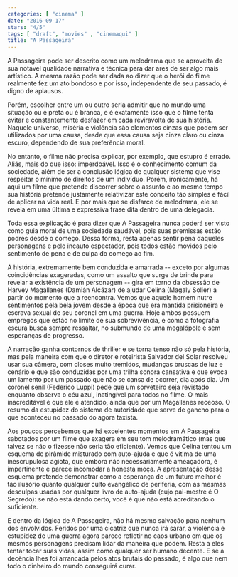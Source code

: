 ```yaml
---
categories: [ "cinema" ]
date: "2016-09-17"
stars: "4/5"
tags: [ "draft", "movies" , "cinemaqui" ]
title: "A Passageira"
---
```

A Passageira pode ser descrito como um melodrama que se aproveita de sua
notável qualidade narrativa e técnica para dar ares de ser algo mais
artístico. A mesma razão pode ser dada ao dizer que o herói do filme
realmente fez um ato bondoso e por isso, independente de seu passado,
é digno de aplausos.

Porém, escolher entre um ou outro seria admitir que no mundo uma
situação ou é preta ou é branca, e é exatamente isso que o filme
tenta evitar e constantemente desfazer em cada reviravolta de sua
história. Naquele universo, miséria e violência são elementos cinzas
que podem ser utilizados por uma causa, desde que essa causa seja cinza
claro ou cinza escuro, dependendo de sua preferência moral.

No entanto, o filme não precisa explicar, por exemplo, que estupro é
errado. Aliás, mais do que isso: imperdoável. Isso é o conhecimento
comum da sociedade, além de ser a conclusão lógica de qualquer sistema
que vise respeitar o mínimo de direitos de um indivíduo. Porém,
ironicamente, há aqui um filme que pretende discorrer sobre o assunto
e ao mesmo tempo sua história pretende justamente relativizar este
conceito tão simples e fácil de aplicar na vida real. E por mais que
se disfarce de melodrama, ele se revela em uma última e expressiva
frase dita dentro de uma delegacia.

Toda essa explicação é para dizer que A Passageira nunca poderá ser
visto como guia moral de uma sociedade saudável, pois suas premissas
estão podres desde o começo. Dessa forma, resta apenas sentir pena
daqueles personagens e pelo incauto espectador, pois todos estão movidos
pelo sentimento de pena e de culpa do começo ao fim.

A história, extremamente bem conduzida e amarrada -- exceto por algumas
coincidências exageradas, como um assalto que surge de brinde para
revelar a existência de um personagem -- gira em torno da obsessão de
Harvey Magallanes (Damián Alcázar) de ajudar Celina (Magaly Solier)
a partir do momento que a reencontra. Vemos que aquele homem nutre
sentimentos pela bela jovem desde a época que era mantida prisioneira e
escrava sexual de seu coronel em uma guerra. Hoje ambos possuem empregos
que estão no limite de sua sobrevivência, e como a fotografia escura
busca sempre ressaltar, no submundo de uma megalópole e sem esperanças
de progresso.

A narração ganha contornos de thriller e se torna tenso não só pela
história, mas pela maneira com que o diretor e roteirista Salvador del
Solar resolveu usar sua câmera, com closes muito tremidos, mudanças
bruscas de luz e cenário e que são conduzidas por uma trilha sonora
cansativa e que evoca um lamento por um passado que não se cansa de
ocorrer, dia após dia. Um coronel senil (Federico Luppi) pede que um
sorveteiro seja revistado enquanto observa o céu azul, inatingível para
todos no filme. O mais inacreditável é que ele é atendido, ainda que
por um Magallanes receoso. O resumo da estupidez do sistema de autoridade
que serve de gancho para o que aconteceu no passado do agora taxista.

Aos poucos percebemos que há excelentes momentos em A Passageira
sabotados por um filme que exagera em seu tom melodramático (mas que
talvez se não o fizesse não seria tão eficiente). Vemos que Celina
tentou um esquema de pirâmide misturado com auto-ajuda e que é vítima
de uma inescrupulosa agiota, que embora não necessariamente ameaçadora,
é impertinente e parece incomodar a honesta moça. A apresentação desse
esquema pretende demonstrar como a esperança de um futuro melhor é tão
ilusório quanto qualquer culto evangélico de periferia, com as mesmas
desculpas usadas por qualquer livro de auto-ajuda (cujo pai-mestre é O
Segredo): se não está dando certo, você é que não está acreditando
o suficiente.

E dentro da lógica de A Passageira, não há mesmo salvação para
nenhum dos envolvidos. Feridos por uma cicatriz que nunca irá sarar,
a violência e estupidez de uma guerra agora parece refletir no caos
urbano em que os mesmos personagens precisam lidar da maneira que
podem. Resta a eles tentar tocar suas vidas, assim como qualquer ser
humano decente. E se a decência lhes foi arrancada pelos atos brutais
do passado, é algo que nem todo o dinheiro do mundo conseguirá curar.
